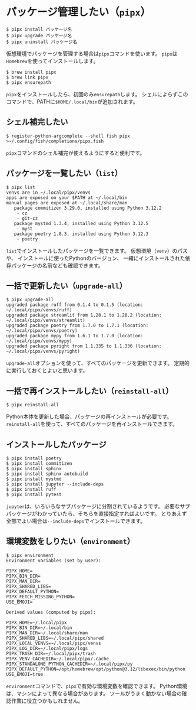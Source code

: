 # パッケージ管理したい（``pipx``）

```console
$ pipx install パッケージ名
$ pipx upgrade パッケージ名
$ pipx uninstall パッケージ名
```

仮想環境でパッケージを管理する場合は``pipx``コマンドを使います。
``pipx``は``Homebrew``を使ってインストールします。

```console
$ brew install pipx
$ brew link pipx
$ pipx ensurepath
```

``pipx``をインストールしたら、初回のみ``ensurepath``します。
シェルによらずこのコマンドで、PATHに``$HOME/.local/bin``が追加されます。

## シェル補完したい

```console
$ register-python-argcomplete --shell fish pipx >~/.config/fish/completions/pipx.fish
```

``pipx``コマンドのシェル補完が使えるようにすると便利です。

## パッケージを一覧したい（``list``）

```console
$ pipx list
venvs are in ~/.local/pipx/venvs
apps are exposed on your $PATH at ~/.local/bin
manual pages are exposed at ~/.local/share/man
   package commitizen 3.29.0, installed using Python 3.12.2
    - cz
    - git-cz
   package mystmd 1.3.4, installed using Python 3.12.5
    - myst
   package poetry 1.8.3, installed using Python 3.12.3
    - poetry

```

``list``でインストールしたパッケージを一覧できます。
仮想環境（``venv``）のパスや、
インストールに使ったPythonのバージョン、
一緒にインストールされた依存パッケージの名前なども確認できます。

## 一括で更新したい（``upgrade-all``）

```console
$ pipx upgrade-all
upgraded package ruff from 0.1.4 to 0.1.5 (location: ~/.local/pipx/venvs/ruff)
upgraded package streamlit from 1.28.1 to 1.28.2 (location: ~/.local/pipx/venvs/streamlit)
upgraded package poetry from 1.7.0 to 1.7.1 (location: ~/.local/pipx/venvs/poetry)
upgraded package mypy from 1.6.1 to 1.7.0 (location: ~/.local/pipx/venvs/mypy)
upgraded package pyright from 1.1.335 to 1.1.336 (location: ~/.local/pipx/venvs/pyright)
```

``upgrade-all``オプションを使って、すべてのパッケージを更新できます。
定期的に実行しておくとよいと思います。

## 一括で再インストールしたい（``reinstall-all``）

```console
$ pipx reinstall-all
```

Python本体を更新した場合、パッケージの再インストールが必要です。
``reinstall-all``を使って、すべてのパッケージを再インストールできます。

## インストールしたパッケージ

```console
$ pipx install poetry
$ pipx install commitizen
$ pipx install sphinx
$ pipx install sphinx-autobuild
$ pipx install mystmd
$ pipx install jupyter --include-deps
$ pipx install ruff
$ pipx install pytest

```

``jupyter``は、いろいろなサブパッケージに分割されているようです。
必要なサブパッケージがわかっていたら、そちらを直接指定すればよいです。
とりあえず全部でよい場合は``--include-deps``でインストールできます。

## 環境変数をしりたい（``environment``）

```console
$ pipx environment
Environment variables (set by user):

PIPX_HOME=
PIPX_BIN_DIR=
PIPX_MAN_DIR=
PIPX_SHARED_LIBS=
PIPX_DEFAULT_PYTHON=
PIPX_FETCH_MISSING_PYTHON=
USE_EMOJI=

Derived values (computed by pipx):

PIPX_HOME=~/.local/pipx
PIPX_BIN_DIR=~/.local/bin
PIPX_MAN_DIR=~/.local/share/man
PIPX_SHARED_LIBS=~/.local/pipx/shared
PIPX_LOCAL_VENVS=~/.local/pipx/venvs
PIPX_LOG_DIR=~/.local/pipx/logs
PIPX_TRASH_DIR=~/.local/pipx/trash
PIPX_VENV_CACHEDIR=~/.local/pipx/.cache
PIPX_STANDALONE_PYTHON_CACHEDIR=~/.local/pipx/py
PIPX_DEFAULT_PYTHON=/opt/homebrew/opt/python@3.12/libexec/bin/python
USE_EMOJI=true
```

``environment``コマンドで、``pipx``で有効な環境変数を確認できます。
Python環境は、マシンによって異なる場合があります。
ツールがうまく動かない場合の確認作業に役立つかもしれません。
